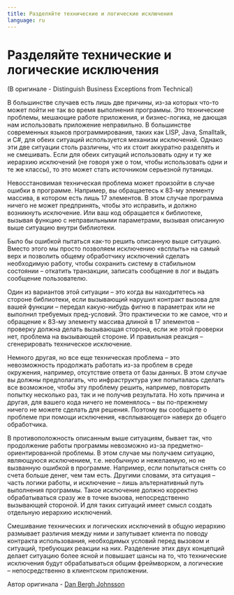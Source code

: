 ```yaml
---
title: Разделяйте технические и логические исключения
language: ru
---
```


# Разделяйте технические и логические исключения
(В оригинале - Distinguish Business Exceptions from Technical)

В большинстве случаев есть лишь две причины, из-за которых что-то может пойти не так во время выполнения программы. Это технические проблемы, мешающие работе приложения, и бизнес-логика, не дающая нам использовать приложение неправильно. В большинстве современных языков программирования, таких как LISP, Java, Smalltalk, и C#, для обеих ситуаций используется механизм исключений. Однако эти две ситуации столь различны, что их стоит аккуратно разделять и не смешивать. Если для обеих ситуаций использовать одну и ту же иерархию исключений (не говоря уже о том, чтобы использовать одни и те же классы), то это может стать источником серьезной путаницы.

Невосстановимая техническая проблема может произойти в случае ошибки в программе. Например, вы обращаетесь к 83-му элементу массива, в котором есть лишь 17 элементов. В этом случае программа ничего не может предпринять, чтобы это исправить, и должно возникнуть исключение. Или ваш код обращается к библиотеке, вызывая функцию с неправильными параметрами, вызывая описанную выше ситуацию внутри библиотеки.

Было бы ошибкой пытаться как-то решить описанную выше ситуацию. Вместо этого мы просто позволяем исключению «всплыть» на самый верх и позволить общему обработчику исключений сделать необходимую работу, чтобы сохранить систему в стабильном состоянии – откатить транзакции, записать сообщение в лог и выдать сообщение пользователю.

Один из вариантов этой ситуации – это когда вы находитетесь на стороне библиотеки, если вызывающий нарушил контракт вызова для вашей функции – передал какую-нибудь фигню в параметрах или не выполнил требуемых пред-условий. Это практически то же самое, что и обращение к 83-му элементу массива длиной в 17 элементов – проверку должна делать вызывающая сторона, если же этой проверки нет, проблема на вызывающей стороне. И правильная реакция – сгенерировать техническое исключение.

Немного другая, но все еще техническая проблема – это невозможность продолжать работать из-за проблем в среде окружения, например, отсутствие ответа от базы данных. В этом случае вы должны предполагать, что инфраструктура уже попыталась сделать все возможное, чтобы эту проблему решить, например, повторить попытку несколько раз, так и не получив результата. Но хоть причина и другая, для вашего кода ничего не поменялось – вы по-прежнему ничего не можете сделать для решения. Поэтому вы сообщаете о проблеме при помощи исключения, «всплывающего» наверх до общего обработчика.

В противоположность описанным выше ситуациям, бывает так, что продолжение работы программы невозможно из-за предметно-ориентированной проблемы. В этом случае мы получаем ситуацию, являющуюся исключением, т.е. необычную и нежелаемую, но не вызванную ошибкой в программе. Например, если попытаться снять со счета больше денег, чем там есть. Другими словами, эта ситуация – часть логики работы, и исключение – лишь альтернативный путь выполнения программы. Такое исключение должно корректно обрабатываться сразу же в точке вызова, непосредственно вызывающей стороной. И для таких ситуаций имеет смысл создать отдельную иерархию исключений.

Смешивание технических и логических исключений в общую иерархию размывает различия между ними и запутывает клиента по поводу контракта использования, необходимых условий перед вызовом и ситуаций, требующих реакции на них. Разделение этих двух концепций делает ситуацию более ясной и повышает шансы на то, что технические исключения будут обрабатываться общим фреймворком, а логические – непосредственно в клиентском приложении.

Автор оригинала - [Dan Bergh Johnsson](http://programmer.97things.oreilly.com/wiki/index.php/Dan_Bergh_Johnsson)
